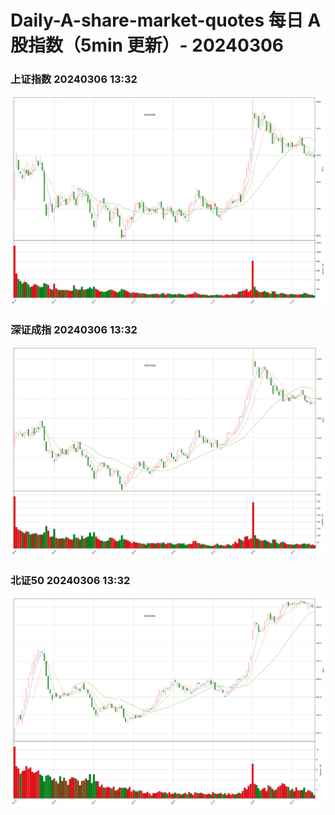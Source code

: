 
# Daily-A-share-market-quotes 每日 A 股指数（5min 更新）- 20240306

### 上证指数 20240306 13:32
![](./fig/2024/3/20240306-sh000001.png)

### 深证成指 20240306 13:32
![](./fig/2024/3/20240306-sz399001.png)

### 北证50 20240306 13:32
![](./fig/2024/3/20240306-bj899050.png)
